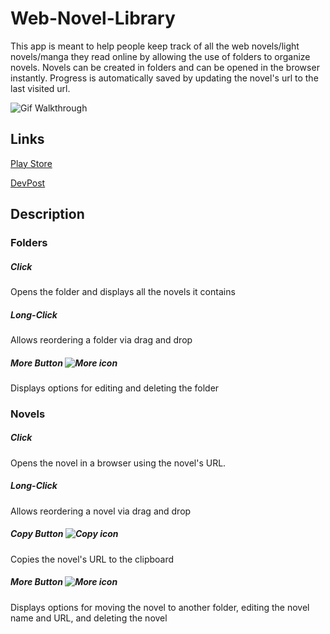 # Web-Novel-Library
This app is meant to help people keep track of all the web novels/light novels/manga they read online by allowing the use of folders to organize novels. Novels can be created in folders and can be opened in the browser instantly. Progress is automatically saved by updating the novel's url to the last visited url.

![Gif Walkthrough](https://thumbs.gfycat.com/ImpishIllinformedComet-size_restricted.gif)

## Links
[Play Store](https://play.google.com/store/apps/details?id=com.github.godspeed010.weblib)

[DevPost](https://devpost.com/software/web-novel-library)

## Description

### Folders

##### Click
Opens the folder and displays all the novels it contains
##### Long-Click
Allows reordering a folder via drag and drop
##### More Button ![More icon](https://github.com/google/material-design-icons/blob/63c5cb306073a9ecdfd3579f0f696746ab6305f6/ios/navigation/more_vert/materialicons/black/baseline_more_vert_black_20pt.xcassets/baseline_more_vert_black_20pt.imageset/baseline_more_vert_black_20pt_1x.png?raw=true)
Displays options for editing and deleting the folder
### Novels
##### Click
Opens the novel in a browser using the novel's URL.
##### Long-Click
Allows reordering a novel via drag and drop
##### Copy Button ![Copy icon](https://github.com/google/material-design-icons/blob/63c5cb306073a9ecdfd3579f0f696746ab6305f6/ios/content/content_copy/materialiconsoutlined/black/outline_content_copy_black_20pt.xcassets/outline_content_copy_black_20pt.imageset/outline_content_copy_black_20pt_1x.png?raw=true)
Copies the novel's URL to the clipboard
##### More Button ![More icon](https://github.com/google/material-design-icons/blob/63c5cb306073a9ecdfd3579f0f696746ab6305f6/ios/navigation/more_vert/materialicons/black/baseline_more_vert_black_20pt.xcassets/baseline_more_vert_black_20pt.imageset/baseline_more_vert_black_20pt_1x.png?raw=true)
Displays options for moving the novel to another folder, editing the novel name and URL, and deleting the novel
